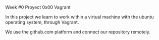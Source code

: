 Week #0
Proyect 0x00 Vagrant

In this project we learn to work within a virtual machine with the ubuntu operating system, through Vagrant.

We use the github.com platform and connect our repository remotely.